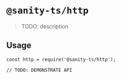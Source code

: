 # `@sanity-ts/http`

> TODO: description

## Usage

```
const http = require('@sanity-ts/http');

// TODO: DEMONSTRATE API
```
